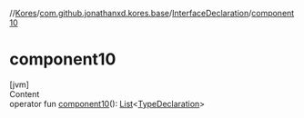 //[Kores](../../index.md)/[com.github.jonathanxd.kores.base](../index.md)/[InterfaceDeclaration](index.md)/[component10](component10.md)



# component10  
[jvm]  
Content  
operator fun [component10](component10.md)(): [List](https://kotlinlang.org/api/latest/jvm/stdlib/kotlin.collections/-list/index.html)<[TypeDeclaration](../-type-declaration/index.md)>  



